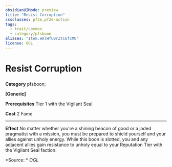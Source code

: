 ```yaml
---
obsidianUIMode: preview
title: "Resist Corruption"
cssclasses: pf2e,pf2e-action
tags:
  - trait/common
  - category/pfsboon
aliases: "Item.eRlHfU0rZtC6fcMU"
license: OGL
---
```

# Resist Corruption

### 

**Category** pfsboon; 




**\[Generic\]**

**Prerequisites** Tier 1 with the Vigilant Seal

**Cost** 2 Fame

* * *

**Effect** No matter whether you're a shining beacon of good or a jaded pragmatist with a mission, you must be prepared to shield yourself and your allies against unholy energy. While this boon is slotted, you and any adjacent allies gain resistance to unholy equal to your Reputation Tier with the Vigilant Seal faction.

*Source: *
*OGL*